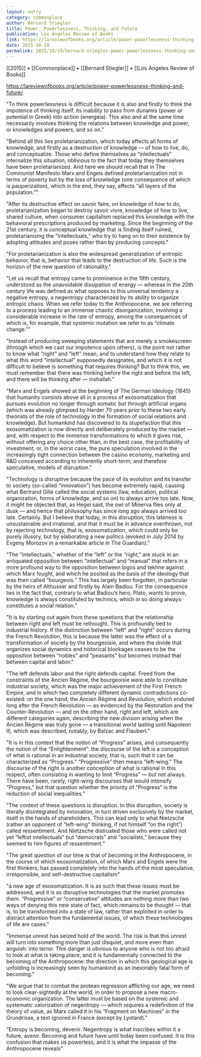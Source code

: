 ```yaml
---
layout: entry
category: commonplace
author: Bernard Stiegler
title: Power, Powerlessness, Thinking, and Future
publication: Los Angeles Review of Books
link: https://lareviewofbooks.org/article/power-powerlessness-thinking-and-future/
date: 2015-10-19
permalink: 2015/10/19/bernard-stiegler-power-powerlessness-thinking-and-future
---
```


[[2015]] • [[Commonplace]] • [[Bernard Stiegler]] • [[Los Angeles Review of Books]]

https://lareviewofbooks.org/article/power-powerlessness-thinking-and-future/

"To think powerlessness is difficult because it is also and firstly to think the impotence of thinking itself, its inability to pass from dunamis (power or potential in Greek) into action (energeia). This also and at the same time necessarily involves thinking the relations between knowledge and power, or knowledges and powers, and so on."

"Behind all this lies proletarianization, which today affects all forms of knowledge, and firstly as a destruction of knowledge — of how to live, do, and conceptualize. Those who define themselves as “intellectuals” internalize this situation, oblivious to the fact that today they themselves have been proletarianized. And here we should recall that in The Communist Manifesto Marx and Engels defined proletarianization not in terms of poverty but by the loss of knowledge (one consequence of which is pauperization), which in the end, they say, affects “all layers of the population.”"

"After its destructive effect on savoir faire, on knowledge of how to do, proletarianization began to destroy savoir vivre, knowledge of how to live, shared culture, when consumer capitalism replaced this knowledge with the behavioral prescriptions produced by marketing. Since the beginning of the 21st century, it is conceptual knowledge that is finding itself ruined, proletarianizing the “intellectuals,” who try to hang on to their existence by adopting attitudes and poses rather than by producing concepts."

"For proletarianization is also the widespread generalization of entropic behavior, that is, behavior that leads to the destruction of life. Such is the horizon of the new question of rationality."

"Let us recall that entropy came to prominence in the 19th century, understood as the unavoidable dissipation of energy — whereas in the 20th century life was defined as what opposes to this universal tendency a negative entropy, a negentropy characterized by its ability to organize entropic chaos. When we refer today to the Anthropocene, we are referring to a process leading to an immense chaotic disorganization, involving a considerable increase in the rate of entropy, among the consequences of which is, for example, that systemic mutation we refer to as “climate change.”"

"Instead of producing sweeping statements that are merely a smokescreen (through which we cast our impotence upon others), is the point not rather to know what “right” and “left” mean, and to understand how they relate to what this word “intellectual” supposedly designates, and which it is not difficult to believe is something that requires thinking? But to think this, we must remember that there was thinking before the right and before the left, and there will be thinking after — inshallah."

"Marx and Engels showed at the beginning of The German Ideology (1845) that humanity consists above all in a process of exosomatization that pursues evolution no longer through somatic but through artificial organs (which was already glimpsed by Herder 70 years prior to these two early theorists of the role of technology in the formation of social relations and knowledge). But humankind has discovered to its stupefaction that this exosomatization is now directly and deliberately produced by the market — and, with respect to the immense transformations to which it gives rise, without offering any choice other than, in the best case, the profitability of investment, or, in the worst case, the pure speculation involved in the increasingly tight connection between the casino economy, marketing and R&D conceived according to inherently short-term, and therefore speculative, models of disruption."

"Technology is disruptive because the pace of its evolution and its transfer to society (so-called “innovation”) has become extremely rapid, causing what Bertrand Gille called the social systems (law, education, political organization, forms of knowledge, and so on) to always arrive too late. Now, it might be objected that, as Hegel said, the owl of Minerva flies only at dusk — and hence that philosophy has since long ago always arrived too late. Certainly. But I believe that today, in this disruption, this lateness is unsustainable and irrational, and that it must be in advance overthrown, not by rejecting technology, that is, exosomatization, which could only be purely illusory, but by elaborating a new politics (evoked in July 2014 by Evgeny Morozov in a remarkable article in The Guardian)."

"The “intellectuals,” whether of the “left” or the “right,” are stuck in an antiquated opposition between “intellectual” and “manual” that refers in a more profound way to the opposition between logos and tekhne against which Marx fought, and which he posited as the basis of the ideology that was then called “bourgeois.” This has largely been forgotten, in particular by the heirs of Althusser and firstly by Alain Badiou. For the consequence lies in the fact that, contrary to what Badiou’s hero, Plato, wants to prove, knowledge is always constituted by technics, which in so doing always constitutes a social relation."

"It is by starting out again from these questions that the relationship between right and left must be rethought. This is profoundly tied to industrial history. If the distinction between “left” and “right” occurs during the French Revolution, this is because the latter was the effect of a transformation of society by the bourgeoisie, and where the divide that organizes social dynamics and historical blockages ceases to be the opposition between “nobles” and “peasants” but becomes instead that between capital and labor."

"The left defends labor and the right defends capital. Freed from the constraints of the Ancien Régime, the bourgeoisie were able to constitute industrial society, which was the major achievement of the First French Empire, and in which two completely different dynamic contradictions co-existed: on the one hand, the Ancien Régime and Revolution, which endured long after the French Revolution — as evidenced by the Restoration and the Counter-Revolution — and on the other hand, right and left, which are different categories again, describing the new division arising when the Ancien Régime was truly gone — a transitional world lasting until Napoleon III, which was described, notably, by Balzac and Flaubert."

"It is in this context that the notion of “Progress” arises, and consequently the notion of the “Enlightenment”: the discourse of the left is a conception of what is rational in an industrial society, that is, such that it can be characterized as “Progress.” “Progressive” then means “left-wing.” The discourse of the right is another conception of what is rational in this respect, often consisting in wanting to limit “Progress” — but not always. There have been, rarely, right-wing discourses that would intensify “Progress,” but that question whether the priority of “Progress” is the reduction of social inequalities."

"The context of these questions is disruption. In this disruption, society is literally disintegrated by innovation, in turn driven exclusively by the market, itself in the hands of shareholders. This can lead only to what Nietzsche (rather an opponent of “left-wing” thinking, if not himself “on the right”) called ressentiment. And Nietzsche distrusted those who were called not yet “leftist intellectuals” but “democrats” and “socialists,” because they seemed to him figures of ressentiment."

"The great question of our time is that of becoming in the Anthropocene, in the course of which exosomatization, of which Marx and Engels were the first thinkers, has passed completely into the hands of the most speculative, irresponsible, and self-destructive capitalism" 

"a new age of exosomatization. It is as such that these issues must be addressed, and it is as disruptive technologies that the market promotes them. “Progressive” or “conservative” attitudes are nothing more than two ways of denying this new state of fact, which remains to be thought — that is, to be transformed into a state of law, rather than exploited in order to distract attention from the fundamental issues, of which these technologies of life are cases."

"Immense unrest has seized hold of the world. The risk is that this unrest will turn into something more than just disquiet, and more even than anguish: into terror. This danger is obvious to anyone who is not too afraid to look at what is taking place, and it is fundamentally connected to the becoming of the Anthropocene: the direction in which this geological age is unfolding is increasingly seen by humankind as an inexorably fatal form of becoming."

"We argue that to combat the protean regression afflicting our age, we need to look clear-sightedly at the world, in order to propose a new macro-economic organization. The latter must be based on the systemic and systematic valorization of negentropy — which requires a redefinition of the theory of value, as Marx called it in his “Fragment on Machines” in the Grundrisse, a text ignored in France (except by Lyotard)."

"Entropy is becoming, devenir. Negentropy is what inscribes within it a future, avenir. Becoming and future have until today been confused. It is this confusion that makes us powerless, and it is what the impasse of the Anthropocene reveals"
